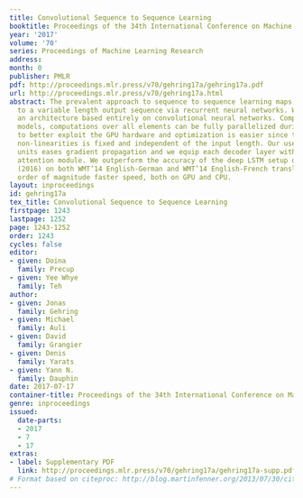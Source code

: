 ```yaml
---
title: Convolutional Sequence to Sequence Learning
booktitle: Proceedings of the 34th International Conference on Machine Learning
year: '2017'
volume: '70'
series: Proceedings of Machine Learning Research
address: 
month: 0
publisher: PMLR
pdf: http://proceedings.mlr.press/v70/gehring17a/gehring17a.pdf
url: http://proceedings.mlr.press/v70/gehring17a.html
abstract: The prevalent approach to sequence to sequence learning maps an input sequence
  to a variable length output sequence via recurrent neural networks. We introduce
  an architecture based entirely on convolutional neural networks. Compared to recurrent
  models, computations over all elements can be fully parallelized during training
  to better exploit the GPU hardware and optimization is easier since the number of
  non-linearities is fixed and independent of the input length. Our use of gated linear
  units eases gradient propagation and we equip each decoder layer with a separate
  attention module. We outperform the accuracy of the deep LSTM setup of Wu et al.
  (2016) on both WMT’14 English-German and WMT’14 English-French translation at an
  order of magnitude faster speed, both on GPU and CPU.
layout: inproceedings
id: gehring17a
tex_title: Convolutional Sequence to Sequence Learning
firstpage: 1243
lastpage: 1252
page: 1243-1252
order: 1243
cycles: false
editor:
- given: Doina
  family: Precup
- given: Yee Whye
  family: Teh
author:
- given: Jonas
  family: Gehring
- given: Michael
  family: Auli
- given: David
  family: Grangier
- given: Denis
  family: Yarats
- given: Yann N.
  family: Dauphin
date: 2017-07-17
container-title: Proceedings of the 34th International Conference on Machine Learning
genre: inproceedings
issued:
  date-parts:
  - 2017
  - 7
  - 17
extras:
- label: Supplementary PDF
  link: http://proceedings.mlr.press/v70/gehring17a/gehring17a-supp.pdf
# Format based on citeproc: http://blog.martinfenner.org/2013/07/30/citeproc-yaml-for-bibliographies/
---
```

